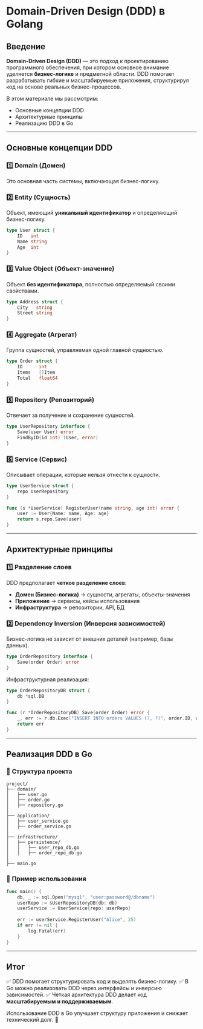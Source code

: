 # Domain-Driven Design (DDD) в Golang

## Введение

**Domain-Driven Design (DDD)** — это подход к проектированию программного обеспечения, при котором основное внимание уделяется **бизнес-логике** и предметной области. DDD помогает разрабатывать гибкие и масштабируемые приложения, структурируя код на основе реальных бизнес-процессов.

В этом материале мы рассмотрим:

- Основные концепции DDD
- Архитектурные принципы
- Реализацию DDD в Go

---

## Основные концепции DDD

### 1️⃣ **D****omain (Дом****ен)**

Это основная часть системы, включающая бизнес-логику.

### 2️⃣ **Entity (Сущность)**

Объект, имеющий **уникальный идентификатор** и определяющий бизнес-логику.

```go
type User struct {
    ID   int
    Name string
    Age  int
}
```

### 3️⃣ **Value Object (Объект-значение)**

Объект **без идентификатора**, полностью определяемый своими свойствами.

```go
type Address struct {
    City   string
    Street string
}
```

### 4️⃣ **Aggregate (Агрегат)**

Группа сущностей, управляемая одной главной сущностью.

```go
type Order struct {
    ID      int
    Items   []Item
    Total   float64
}
```

### 5️⃣ **Repository (Репозиторий)**

Отвечает за получение и сохранение сущностей.

```go
type UserRepository interface {
    Save(user User) error
    FindByID(id int) (User, error)
}
```

### 6️⃣ **Service (Сервис)**

Описывает операции, которые нельзя отнести к сущности.

```go
type UserService struct {
    repo UserRepository
}

func (s *UserService) RegisterUser(name string, age int) error {
    user := User{Name: name, Age: age}
    return s.repo.Save(user)
}
```

---

## Архитектурные принципы

### 1️⃣ **Разделение слоев**

DDD предполагает **четкое разделение слоев**:

- **Домен (Бизнес-логика)** → сущности, агрегаты, объекты-значения
- **Приложение** → сервисы, кейсы использования
- **Инфраструктура** → репозитории, API, БД

### 2️⃣ **Dependency Inversion (Инверсия зависимостей)**

Бизнес-логика не зависит от внешних деталей (например, базы данных).

```go
type OrderRepository interface {
    Save(order Order) error
}
```

Инфраструктурная реализация:

```go
type OrderRepositoryDB struct {
    db *sql.DB
}

func (r *OrderRepositoryDB) Save(order Order) error {
    _, err := r.db.Exec("INSERT INTO orders VALUES (?, ?)", order.ID, order.Total)
    return err
}
```

---

## Реализация DDD в Go

### 📌 **Структура проекта**

```
project/
├── domain/
│   ├── user.go
│   ├── order.go
│   ├── repository.go
│
├── application/
│   ├── user_service.go
│   ├── order_service.go
│
├── infrastructure/
│   ├── persistence/
│   │   ├── user_repo_db.go
│   │   ├── order_repo_db.go
│
├── main.go
```

### 📌 **Пример использования**

```go
func main() {
    db, _ := sql.Open("mysql", "user:password@/dbname")
    userRepo := &UserRepositoryDB{db: db}
    userService := UserService{repo: userRepo}
    
    err := userService.RegisterUser("Alice", 25)
    if err != nil {
        log.Fatal(err)
    }
}
```

---

## Итог

✅ DDD помогает структурировать код и выделять бизнес-логику.
✅ В Go можно реализовать DDD через интерфейсы и инверсию зависимостей.
✅ Четкая архитектура DDD делает код **масштабируемым и поддерживаемым**.

Использование DDD в Go улучшает структуру приложения и снижает технический долг. 🚀


